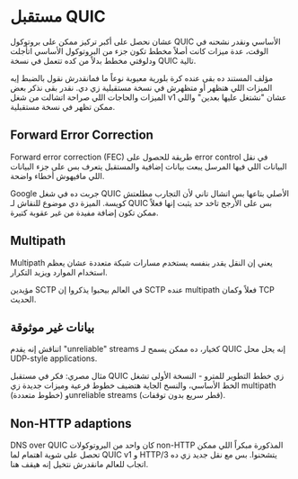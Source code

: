 # مستقبل QUIC

عشان نحصل على أكبر تركيز ممكن على بروتوكول QUIC الأساسي ونقدر نشحنه في الوقت، عدة ميزات كانت أصلاً مخطط تكون جزء من البروتوكول الأساسي اتأجلت ودلوقتي مخطط بدلاً من كده تتعمل في نسخة QUIC تالية.

مؤلف المستند ده بقى عنده كرة بلورية معيوبة نوعاً ما فمانقدرش نقول بالضبط إيه الميزات اللي هتظهر أو متظهرش في نسخة مستقبلية زي دي. نقدر بقى نذكر بعض الميزات والحاجات اللي صراحة اتشالت من شغل v1 عشان "نشتغل عليها بعدين" واللي ممكن تظهر في نسخة مستقبلية.

## Forward Error Correction

Forward error correction (FEC) طريقة للحصول على error control في نقل البيانات اللي فيها المرسل يبعت بيانات إضافية والمستقبل يتعرف بس على جزء البيانات اللي مافيهوش أخطاء واضحة.

Google جربت ده في شغل QUIC الأصلي بتاعها بس اتشال تاني لأن التجارب مطلعتش كويسة. الميزة دي موضوع للنقاش لـ QUIC بس على الأرجح تاخد حد يثبت إنها فعلاً ممكن تكون إضافة مفيدة من غير عقوبة كتيرة.

## Multipath

Multipath يعني إن النقل يقدر بنفسه يستخدم مسارات شبكة متعددة عشان يعظم استخدام الموارد ويزيد التكرار.

مؤيدين SCTP في العالم بيحبوا يذكروا إن SCTP عنده multipath فعلاً وكمان TCP الحديث.

## بيانات غير موثوقة

اتناقش إنه يقدم "unreliable" streams كخيار، ده ممكن يسمح لـ QUIC إنه يحل محل UDP-style applications.

مثال مصري: فكر في مستقبل QUIC زي خطط التطوير للمترو - النسخة الأولى تشغل الخط الأساسي، والنسخ الجاية هتضيف خطوط فرعية وميزات جديدة زي multipath (خطوط متعددة) وunreliable streams (قطر سريع بدون توقفات).

## Non-HTTP adaptions

DNS over QUIC كان واحد من البروتوكولات non-HTTP المذكورة مبكراً اللي ممكن تحصل على شوية اهتمام لما QUIC v1 و HTTP/3 يتشحنوا. بس مع نقل جديد زي ده اتجاب للعالم مانقدرش نتخيل إنه هيقف هنا.